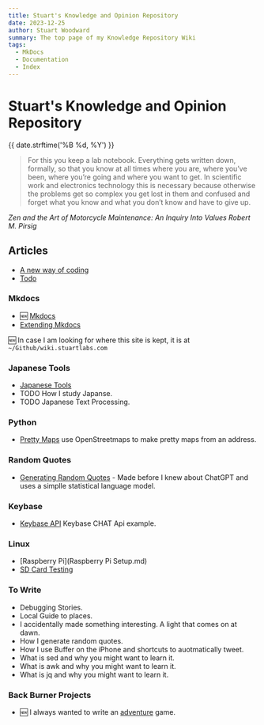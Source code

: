 ```yaml
---
title: Stuart's Knowledge and Opinion Repository
date: 2023-12-25
author: Stuart Woodward 
summary: The top page of my Knowledge Repository Wiki
tags:
  - MkDocs
  - Documentation
  - Index
---
```

# Stuart's Knowledge and Opinion Repository

{{ date.strftime('%B %d, %Y') }}

> For this you keep a lab notebook. Everything gets written down, formally,
  so that you know at all times where you are, where you’ve been, where you’re
  going and where you want to get. In scientific work and electronics technology
  this is necessary because otherwise the problems get so complex you get lost
  in them and confused and forget what you know and what you don’t know and
  have to give up.
  
  *Zen and the Art of Motorcycle Maintenance: An Inquiry Into Values
  Robert M. Pirsig*

## Articles

* [A new way of coding](A_New_Way_Of_Coding.md)
* [Todo](Todo.md)

### Mkdocs

* :new: [Mkdocs](Mkdocs.md) 
* [Extending Mkdocs](Extending_Mkdocs.md)

:new: In case I am looking for where this site is kept, it is at ```~/Github/wiki.stuartlabs.com```

### Japanese Tools

* [Japanese Tools](Japanese_Tools.md)
* TODO How I study Japanse.
* TODO Japanese Text Processing.

### Python

* [Pretty Maps](Pretty_Maps.md) use OpenStreetmaps to make pretty maps from an address.

### Random Quotes

* [Generating Random Quotes](Generate_Random_Quotes.md) - Made before I knew about ChatGPT and uses a simplle statistical language model.

### Keybase

* [Keybase API](Keybase_API.md) Keybase CHAT Api example.

### Linux

* [Raspberry Pi](Raspberry Pi Setup.md)
* [SD Card Testing](SD_Card_Testing.md)

### To Write

* Debugging Stories.
* Local Guide to places.
* I accidentally made something interesting. A light that comes on at dawn.
* How I generate random quotes.
* How I use Buffer on the iPhone and shortcuts to auotmatically tweet. 
* What is sed and why you might want to learn it.
* What is awk and why you might want to learn it.
* What is jq and why you might want to learn it.

### Back Burner Projects
* :new: I always wanted to write an [adventure](Adventure.md) game.




